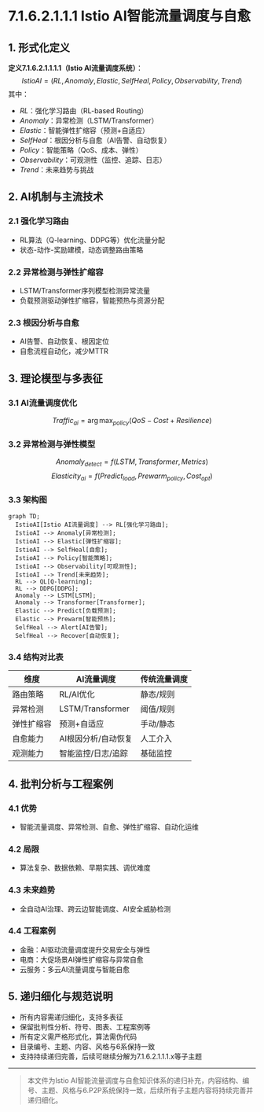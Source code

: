 # 7.1.6.2.1.1.1 Istio AI智能流量调度与自愈

## 1. 形式化定义

**定义7.1.6.2.1.1.1.1（Istio AI流量调度系统）**：
$$
IstioAI = (RL, Anomaly, Elastic, SelfHeal, Policy, Observability, Trend)
$$
其中：

- $RL$：强化学习路由（RL-based Routing）
- $Anomaly$：异常检测（LSTM/Transformer）
- $Elastic$：智能弹性扩缩容（预测+自适应）
- $SelfHeal$：根因分析与自愈（AI告警、自动恢复）
- $Policy$：智能策略（QoS、成本、弹性）
- $Observability$：可观测性（监控、追踪、日志）
- $Trend$：未来趋势与挑战

## 2. AI机制与主流技术

### 2.1 强化学习路由

- RL算法（Q-learning、DDPG等）优化流量分配
- 状态-动作-奖励建模，动态调整路由策略

### 2.2 异常检测与弹性扩缩容

- LSTM/Transformer序列模型检测异常流量
- 负载预测驱动弹性扩缩容，智能预热与资源分配

### 2.3 根因分析与自愈

- AI告警、自动恢复、根因定位
- 自愈流程自动化，减少MTTR

## 3. 理论模型与多表征

### 3.1 AI流量调度优化

$$Traffic_{ai} = \arg\max_{policy} (QoS - Cost + Resilience)$$

### 3.2 异常检测与弹性模型

$$Anomaly_{detect} = f(LSTM, Transformer, Metrics)$$
$$Elasticity_{ai} = f(Predict_{load}, Prewarm_{policy}, Cost_{opt})$$

### 3.3 架构图

```mermaid
graph TD;
  IstioAI[Istio AI流量调度] --> RL[强化学习路由];
  IstioAI --> Anomaly[异常检测];
  IstioAI --> Elastic[弹性扩缩容];
  IstioAI --> SelfHeal[自愈];
  IstioAI --> Policy[智能策略];
  IstioAI --> Observability[可观测性];
  IstioAI --> Trend[未来趋势];
  RL --> QL[Q-learning];
  RL --> DDPG[DDPG];
  Anomaly --> LSTM[LSTM];
  Anomaly --> Transformer[Transformer];
  Elastic --> Predict[负载预测];
  Elastic --> Prewarm[智能预热];
  SelfHeal --> Alert[AI告警];
  SelfHeal --> Recover[自动恢复];
```

### 3.4 结构对比表

| 维度 | AI流量调度 | 传统流量调度 |
|------|------------|--------------|
| 路由策略 | RL/AI优化 | 静态/规则 |
| 异常检测 | LSTM/Transformer | 阈值/规则 |
| 弹性扩缩容 | 预测+自适应 | 手动/静态 |
| 自愈能力 | AI根因分析/自动恢复 | 人工介入 |
| 观测能力 | 智能监控/日志/追踪 | 基础监控 |

## 4. 批判分析与工程案例

### 4.1 优势

- 智能流量调度、异常检测、自愈、弹性扩缩容、自动化运维

### 4.2 局限

- 算法复杂、数据依赖、早期实践、调优难度

### 4.3 未来趋势

- 全自动AI治理、跨云边智能调度、AI安全威胁检测

### 4.4 工程案例

- 金融：AI驱动流量调度提升交易安全与弹性
- 电商：大促场景AI弹性扩缩容与异常自愈
- 云服务：多云AI流量调度与智能自愈

## 5. 递归细化与规范说明

- 所有内容需递归细化，支持多表征
- 保留批判性分析、符号、图表、工程案例等
- 所有定义需严格形式化，算法需伪代码
- 目录编号、主题、内容、风格与6系保持一致
- 支持持续递归完善，后续可继续分解为7.1.6.2.1.1.1.x等子主题

---
> 本文件为Istio AI智能流量调度与自愈知识体系的递归补充，内容结构、编号、主题、风格与6.P2P系统保持一致，后续所有子主题内容将持续完善并递归细化。
